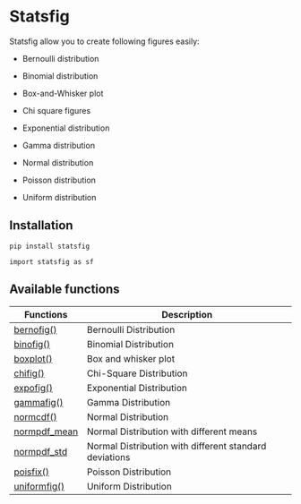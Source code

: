 # Statsfig

Statsfig allow you to create following figures easily:

- Bernoulli distribution

- Binomial distribution
- Box-and-Whisker plot
- Chi square figures
- Exponential distribution
- Gamma distribution

- Normal distribution

- Poisson distribution
- Uniform distribution


## Installation

```
pip install statsfig
```

```
import statsfig as sf
```

## Available functions

| Functions                                                    | Description                                            |
| ------------------------------------------------------------ | ------------------------------------------------------ |
| [bernofig()](https://github.com/shinokada/statsfig/blob/master/doc/bernofig.md) | Bernoulli Distribution                                 |
| [binofig()](https://github.com/shinokada/statsfig/blob/master/doc/binomial.md) | Binomial Distribution                                  |
| [boxplot()](https://github.com/shinokada/statsfig/blob/master/doc/boxplot.md) | Box and whisker plot                                   |
| [chifig()](https://github.com/shinokada/statsfig/blob/master/doc/chifig.md) | Chi-Square Distribution                                |
| [expofig()](https://github.com/shinokada/statsfig/blob/master/doc/expofig.md) | Exponential Distribution                               |
| [gammafig()](https://github.com/shinokada/statsfig/blob/master/doc/gammafig.md) | Gamma Distribution                                     |
| [normcdf()](https://github.com/shinokada/statsfig/blob/master/doc/normal.md) | Normal Distribution                                    |
| [normpdf_mean](https://github.com/shinokada/statsfig/blob/master/doc/normal.md) | Normal Distribution with different means               |
| [normpdf_std](https://github.com/shinokada/statsfig/blob/master/doc/normal.md) | Normal Distribution with different standard deviations |
| [poisfix()](https://github.com/shinokada/statsfig/blob/master/doc/poisfig.md) | Poisson Distribution                                   |
| [uniformfig()](https://github.com/shinokada/statsfig/blob/master/doc/uniformfig.md) | Uniform Distribution                                   |

